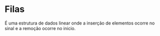 # Filas
É uma estrutura de dados linear onde a inserção de elementos ocorre no sinal e a remoção ocorre no inicio.
